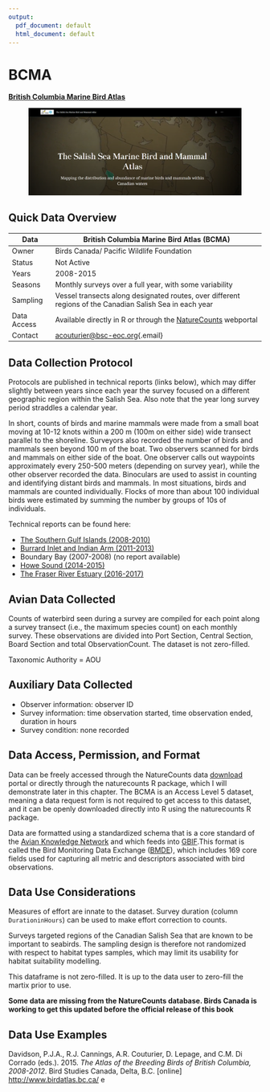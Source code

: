 ```yaml
---
output:
  pdf_document: default
  html_document: default
---
```


# BCMA

[**British Columbia Marine Bird Atlas**](\(https:/storymaps.arcgis.com/stories/643e7710d56a427487e4fbe04cb8064c\)/)

<figure><img src="images/BCMA.PNG" alt=""><figcaption></figcaption></figure>

## Quick Data Overview <a href="#bcma3.1" id="bcma3.1"></a>

| Data        | British Columbia Marine Bird Atlas (BCMA)                                                                           |
| ----------- | ------------------------------------------------------------------------------------------------------------------- |
| Owner       | Birds Canada/ Pacific Wildlife Foundation                                                                           |
| Status      | Not Active                                                                                                          |
| Years       | 2008-2015                                                                                                           |
| Seasons     | Monthly surveys over a full year, with some variability                                                             |
| Sampling    | Vessel transects along designated routes, over different regions of the Canadian Salish Sea in each year            |
| Data Access | Available directly in R or through the [NatureCounts](https://naturecounts.ca/nc/default/searchquery.jsp) webportal |
| Contact     | [acouturier@bsc-eoc.org](mailto:acouturier@bsc-eoc.org){.email}                                                     |

## Data Collection Protocol <a href="#bcma3.2" id="bcma3.2"></a>

Protocols are published in technical reports (links below), which may differ slightly between years since each year the survey focused on a different geographic region within the Salish Sea. Also note that the year long survey period straddles a calendar year.

In short, counts of birds and marine mammals were made from a small boat moving at 10-12 knots within a 200 m (100m on either side) wide transect parallel to the shoreline. Surveyors also recorded the number of birds and mammals seen beyond 100 m of the boat. Two observers scanned for birds and mammals on either side of the boat. One observer calls out waypoints approximately every 250-500 meters (depending on survey year), while the other observer recorded the data. Binoculars are used to assist in counting and identifying distant birds and mammals. In most situations, birds and mammals are counted individually. Flocks of more than about 100 individual birds were estimated by summing the number by groups of 10s of individuals.

Technical reports can be found here:

* [The Southern Gulf Islands (2008-2010)](https://pwlf.ca/wp-content/uploads/2019/04/Davidson2010SGI.pdf)
* [Burrard Inlet and Indian Arm (2011-2013)](https://pwlf.ca/wp-content/uploads/2019/04/mbbi.pdf)
* Boundary Bay (2007-2008) (no report available)
* [Howe Sound (2014-2015)](https://secureservercdn.net/45.40.148.234/g5z.e05.myftpupload.com/wp-content/uploads/2021/10/Howe\_Sound\_Report\_Final.pdf)
* [The Fraser River Estuary (2016-2017)](https://pwlf.ca/wp-content/uploads/2019/04/ferf.pdf)

## Avian Data Collected <a href="#bcma3.3" id="bcma3.3"></a>

Counts of waterbird seen during a survey are compiled for each point along a survey transect (i.e., the maximum species count) on each monthly survey. These observations are divided into Port Section, Central Section, Board Section and total ObservationCount. The dataset is not zero-filled.

Taxonomic Authority = AOU

## Auxiliary Data Collected <a href="#bcma3.4" id="bcma3.4"></a>

* Observer information: observer ID
* Survey information: time observation started, time observation ended, duration in hours
* Survey condition: none recorded

## Data Access, Permission, and Format <a href="#bcma3.5" id="bcma3.5"></a>

Data can be freely accessed through the NatureCounts data [download](https://naturecounts.ca/nc/default/searchquery.jsp) portal or directly through the naturecounts R package, which I will demonstrate later in this chapter. The BCMA is an Access Level 5 dataset, meaning a data request form is not required to get access to this dataset, and it can be openly downloaded directly into R using the naturecounts R package.

Data are formatted using a standardized schema that is a core standard of the [Avian Knowledge Network](https://avianknowledge.net/) and which feeds into [GBIF](https://www.gbif.org/).This format is called the Bird Monitoring Data Exchange ([BMDE](https://naturecounts.ca/nc/default/nc\_bmde.jsp)), which includes 169 core fields used for capturing all metric and descriptors associated with bird observations.

## Data Use Considerations <a href="#bcma3.6" id="bcma3.6"></a>

Measures of effort are innate to the dataset. Survey duration (column `DurationinHours`) can be used to make effort correction to counts.

Surveys targeted regions of the Canadian Salish Sea that are known to be important to seabirds. The sampling design is therefore not randomized with respect to habitat types samples, which may limit its usability for habitat suitability modelling.

This dataframe is not zero-filled. It is up to the data user to zero-fill the martix prior to use.

**Some data are missing from the NatureCounts database. Birds Canada is working to get this updated before the official release of this book**

## Data Use Examples <a href="#bcma3.7" id="bcma3.7"></a>

Davidson, P.J.A., R.J. Cannings, A.R. Couturier, D. Lepage, and C.M. Di Corrado (eds.). 2015. _The Atlas of the Breeding Birds of British Columbia, 2008-2012_. Bird Studies Canada, Delta, B.C. \[online] http://www.birdatlas.bc.ca/ e
